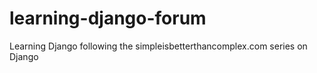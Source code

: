 # learning-django-forum
Learning Django following the simpleisbetterthancomplex.com series on Django
